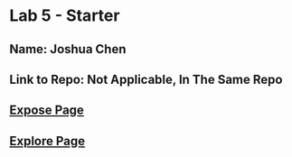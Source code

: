 # Lab 5 - Starter

## Name: Joshua Chen
## Link to Repo: Not Applicable, In The Same Repo 
## [Expose Page](https://joooshua-chen.github.io/Lab5_Starter/expose.html) 
## [Explore Page](https://joooshua-chen.github.io/Lab5_Starter/explore.html)